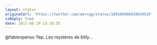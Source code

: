 ```yaml
---
layout: status
originalUrl: 'https://twitter.com/marcgg/status/108166908439830529'
isReply: true
date: 2011-08-29 13:19:35
---
```


@fabienpenso Yep. Les mystères de bitly...
